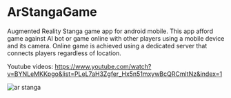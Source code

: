 # ArStangaGame
Augmented Reality Stanga game app for android mobile. 
This app afford game against AI bot or game online with other players using a mobile device and its camera.
Online game is achieved using a dedicated server that connects players regardless of location.

Youtube videos:
https://www.youtube.com/watch?v=BYNLeMKKpgo&list=PLeL7aH3Zgfer_Hx5n51mxywBcQRCmltNz&index=1

![ar stanga](https://user-images.githubusercontent.com/38475764/90610777-99719a00-e20e-11ea-837a-8f82e1d41625.png)
